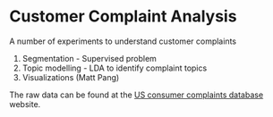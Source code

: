 # Customer Complaint Analysis
A number of experiments to understand customer complaints

1. Segmentation - Supervised problem
2. Topic modelling - LDA to identify complaint topics
3. Visualizations (Matt Pang)

The raw data can be found at the
[US consumer complaints database](https://catalog.data.gov/dataset/consumer-complaint-database) website.
